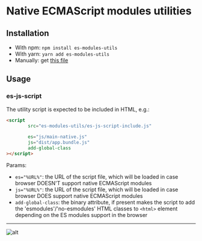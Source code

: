 # Native ECMAScript modules utilities

## Installation

* With npm: `npm install es-modules-utils`
* With yarn: `yarn add es-modules-utils`
* Manually: get [this file](https://raw.githubusercontent.com/malyw/es-modules-utils/master/es-js-script.js)

## Usage

### es-js-script

The utility script is expected to be included in HTML, e.g.:

```html
<script
        src="es-modules-utils/es-js-script-include.js"
        
        es="js/main-native.js"
        js="dist/app.bundle.js"
        add-global-class
></script>
```

Params:

- `es="%URL%"`: the URL of the script file, which will be loaded in case browser DOESN'T support native ECMAScript modules
- `js="%URL%"`: the URL of the script file, which will be loaded in case browser DOES support native ECMAScript modules
- `add-global-class`: the binary attribute, if present makes the script to add the 'esmodules'/'no-esmodules'
HTML classes to `<html>` element depending on the ES modules support in the browser

---

![alt](https://hospodarets.com/img/blog/1482849729640077000.png)